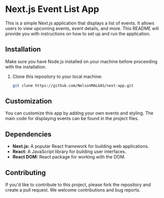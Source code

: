 # Next.js Event List App

This is a simple Next.js application that displays a list of events. It allows users to view upcoming events, event details, and more. This README will provide you with instructions on how to set up and run the application.

## Installation

Make sure you have Node.js installed on your machine before proceeding with the installation.

1. Clone this repository to your local machine:
   ```bash
   git clone https://github.com/NelsonMALGAS/next-app.git
## Customization
You can customize this app by adding your own events and styling. The main code for displaying events can be found in the project files.

## Dependencies
- **Next.js:** A popular React framework for building web applications.
- **React:** A JavaScript library for building user interfaces.
- **React DOM:** React package for working with the DOM.
## Contributing
If you'd like to contribute to this project, please fork the repository and create a pull request. We welcome contributions and bug reports.
